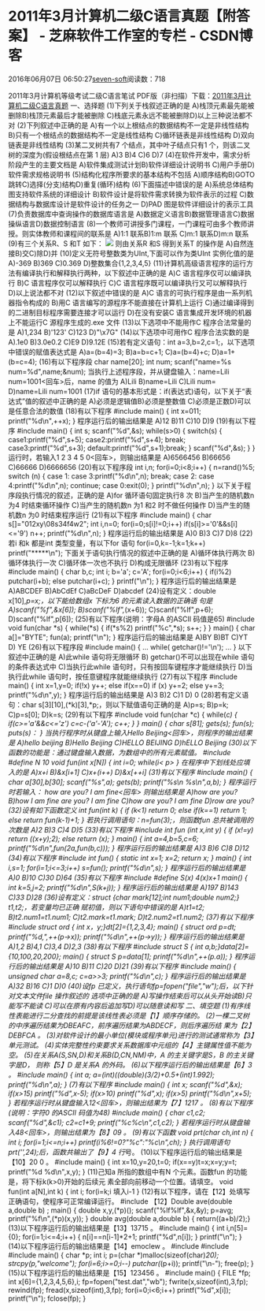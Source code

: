
# 2011年3月计算机二级C语言真题【附答案】 -  芝麻软件工作室的专栏 - CSDN博客


2016年06月07日 06:50:27[seven-soft](https://me.csdn.net/softn)阅读数：718


2011年3月计算机等级考试二级C语言笔试
PDF版（非扫描）下载：[2011年3月计算机二级C语言真题](http://c.biancheng.net/cpp/uploads/soft/120206/1_1745275241.pdf)
一、选择题
(1)下列关于栈叙述正确的是
A)栈顶元素最先能被删除B)栈顶元素最后才能被删除
C)栈底元素永远不能被删除D)以上三种说法都不对
(2)下列叙述中正确的是
A)有一个以上根结点的数据结构不一定是非线性结构
B)只有一个根结点的数据结构不一定是线性结构
C)循环链表是非线性结构
D)双向链表是非线性结构
(3)某二叉树共有7 个结点，其中叶子结点只有1 个，则该二叉树的深度为(假设根结点在第
1 层)
A)3 B)4 C)6 D)7
(4)在软件开发中，需求分析阶段产生的主要文档是
A)软件集成测试计划B)软件详细设计说明书
C)用户手册D)软件需求规格说明书
(5)结构化程序所要求的基本结构不包括
A)顺序结构B)GOTO 跳转C)选择(分支)结构D)重复(循环)结构
(6)下面描述中错误的是
A)系统总体结构图支持软件系统的详细设计
B)软件设计是将软件需求转换为软件表示的过程
C)数据结构与数据库设计是软件设计的任务之一
D)PAD 图是软件详细设计的表示工具
(7)负责数据库中查询操作的数据库语言是
A)数据定义语言B)数据管理语言C)数据操纵语言D)数据控制语言
(8)一个教师可讲授多门课程，一门课程可由多个教师讲授。则实体教师和课程间的联系是
A)1:1 联系B)1:m 联系
C)m:1 联系D)m:n 联系
(9)有三个关系R、S 和T 如下：
![](http://c.biancheng.net/cpp/uploads/allimg/120206/1-1202061J20O14.jpg)
则由关系R 和S 得到关系T 的操作是
A)自然连接B)交C)除D)并
(10)定义无符号整数类为UInt,下面可以作为类UInt 实例化值的是
A)-369 B)369 C)0.369 D)整数集合{1,2,3,4,5}
(11)计算机高级语言程序的运行方法有编译执行和解释执行两种，以下叙述中正确的是
A)C 语言程序仅可以编译执行
B)C 语言程序仅可以解释执行
C)C 语言程序既可以编译执行又可以解释执行
D)以上说法都不对
(12)以下叙述中错误的是
A)C 语言的可执行程序是由一系列机器指令构成的
B)用C 语言编写的源程序不能直接在计算机上运行
C)通过编译得到的二进制目标程序需要连接才可以运行
D)在没有安装C 语言集成开发环境的机器上不能运行C 源程序生成的.exe 文件
(13)以下选项中不能用作C 程序合法常量的是
A)1,234 B)'123'
C)123 D)"\x7G"
(14)以下选项中可用作C 程序合法实数的是
A).1e0 B)3.0e0.2
C)E9 D)9.12E
(15)若有定义语句：int a=3,b=2,c=1;，以下选项中错误的赋值表达式是
A)a=(b=4)=3; B)a=b=c+1;
C)a=(b=4)+c; D)a=1+(b=c=4);
(16)有以下程序段
char name[20];
int num;
scanf("name=%s num=%d",name;&num);
当执行上述程序段，并从键盘输入：name=Lili num=1001<回车>后，name 的值为
A)Lili
B)name=Lili
C)Lili num=
D)name=Lili num=1001
(17)if 语句的基本形式是：if(表达式)语句，以下关于“表达式”值的叙述中正确的是
A)必须是逻辑值B)必须是整数值
C)必须是正数D)可以是任意合法的数值
(18)有以下程序
\#include
main()
{ int x=011;
printf("%d\n",++x);
}
程序运行后的输出结果是
A)12 B)11 C)10 D)9
(19)有以下程序
\#include
main()
{ int s;
scanf("%d",&s);
while(s>0)
{ switch(s)
{ case1:printf("%d",s+5);
case2:printf("%d",s+4); break;
case3:printf("%d",s+3);
default:printf("%d",s+1);break;
}
scanf("%d",&s);
}
}
运行时，若输入1 2 3 4 5 0<回车>，则输出结果是
A)6566456 B)66656 C)66666 D)6666656
(20)有以下程序段
int i,n;
for(i=0;i<8;i++)
{ n=rand()%5;
switch (n)
{ case 1:
case 3:printf("%d\n",n); break;
case 2:
case 4:printf("%d\n",n); continue;
case 0:exit(0);
}
printf("%d\n",n);
}
以下关于程序段执行情况的叙述，正确的是
A)for 循环语句固定执行8 次
B)当产生的随机数n 为4 时结束循环操作
C)当产生的随机数n 为1 和2 时不做任何操作
D)当产生的随机数n 为0 时结束程序运行
(21)有以下程序
\#include
main()
{ char s[]="012xy\08s34f4w2";
int i,n=0;
for(i=0;s[i]!=0;i++)
if(s[i]>='0'&&s[i]<='9') n++;
printf("%d\n",n);
}
程序运行后的输出结果是
A)0 B)3 C)7 D)8
(22)若i 和k 都是int 类型变量，有以下for 语句
for(i=0,k=-1;k=1;k++) printf("*****\n");
下面关于语句执行情况的叙述中正确的是
A)循环体执行两次
B)循环体执行一次
C)循环体一次也不执行
D)构成无限循环
(23)有以下程序
\#include
main()
{ char b,c; int i;
b='a'; c='A';
for(i=0;i<6;i++)
{ if(i%2) putchar(i+b);
else putchar(i+c);
} printf("\n");
}
程序运行后的输出结果是
A)ABCDEF B)AbCdEf C)aBcDeF D)abcdef
(24)设有定义：double x[10],*p=x;，以下能给数组x 下标为6 的元素读入数据的正确语
句是
A)scanf("%f",&x[6]); B)scanf("%lf",*(x+6));
C)scanf("%lf",p+6); D)scanf("%lf",p[6]);
(25)有以下程序(说明：字母A 的ASCII 码值是65)
\#include
void fun(char *s)
{ while(*s)
{ if(*s%2) printf("%c",*s);
s++;
}
}
main()
{ char a[]="BYTE";
fun(a); printf("\n");
}
程序运行后的输出结果是
A)BY B)BT C)YT D) YE
(26)有以下程序段
\#include
main()
{ …
while( getchar()!='\n');
…
}
以下叙述中正确的是
A)此while 语句将无限循环
B) getchar()不可以出现在while 语句的条件表达式中
C)当执行此while 语句时，只有按回车键程序才能继续执行
D)当执行此while 语句时，按任意键程序就能继续执行
(27)有以下程序
\#include
main()
{ int x=1,y=0;
if(!x) y++;
else if(x==0)
if (x) y+=2;
else y+=3;
printf("%d\n",y);
}
程序运行后的输出结果是
A)3 B)2 C)1 D) 0
(28)若有定义语句：char s[3][10],(*k)[3],*p;，则以下赋值语句正确的是
A)p=s; B)p=k; C)p=s[0]; D)k=s;
(29)有以下程序
\#include
void fun(char *c)
{ while(*c)
{ if(*c>='a'&&*c<='z') *c=*c-('a'-'A');
c++;
}
}
main()
{ char s[81];
gets(s); fun(s); puts(s)：
}
当执行程序时从键盘上输入Hello Beijing<回车>，则程序的输出结果是
A)hello beijing B)Hello Beijing C)HELLO BEIJING D)hELLO Beijing
(30)以下函数的功能是：通过键盘输入数据，为数组中的所有元素赋值。
\#include
\#define N 10
void fun(int x[N])
{ int i=0;
while(i< p>
}
在程序中下划线处应填入的是
A)x+i B)&x[i+1]
C)x+(i++) D)&x[++i]
(31)有以下程序
\#include
main()
{ char a[30],b[30];
scanf("%s",a);
gets(b);
printf("%s\n %s\n",a,b);
}
程序运行时若输入：
how are you? I am fine<回车>
则输出结果是
A)how are you? B)how
I am fine are you? I am fine
C)how are you? I am fine D)row are you?
(32)设有如下函数定义
int fun(int k)
{ if (k<1) return 0;
else if(k==1) return 1;
else return fun(k-1)+1;
}
若执行调用语句：n=fun(3);，则函数fun 总共被调用的次数是
A)2 B)3 C)4 D)5
(33)有以下程序
\#include
int fun (int x,int y)
{ if (x!=y) return ((x+y);2);
else return (x);
}
main()
{ int a=4,b=5,c=6;
printf("%d\n",fun(2*a,fun(b,c)));
}
程序运行后的输出结果是
A)3 B)6 C)8 D)12
(34)有以下程序
\#include
int fun()
{ static int x=1;
x*=2;
return x;
}
main()
{ int i,s=1;
for(i=1;i<=3;i++) s*=fun();
printf("%d\n",s);
}
程序运行后的输出结果是
A)0 B)10 C)30 D)64
(35)有以下程序
\#include
\#define S(x) 4*(x)*x+1
main()
{ int k=5,j=2;
printf("%d\n",S(k+j));
}
程序运行后的输出结果是
A)197 B)143 C)33 D)28
(36)设有定义：struct {char mark[12];int num1;double num2;} t1,t2;，若变量均已正确
赋初值，则以下语句中错误的是
A)t1=t2; B)t2.num1=t1.num1;
C)t2.mark=t1.mark; D)t2.num2=t1.num2;
(37)有以下程序
\#include
struct ord
{ int x，y;}dt[2]={1,2,3,4};
main()
{
struct ord *p=dt;
printf("%d,",++(p->x)); printf("%d\n",++(p->y));
}
程序运行后的输出结果是
A)1,2 B)4,1 C)3,4 D)2,3
(38)有以下程序
\#include
struct S
{ int a,b;}data[2]={10,100,20,200};
main()
{ struct S p=data[1];
printf("%d\n",++(p.a));
}
程序运行后的输出结果是
A)10 B)11 C)20 D)21
(39)有以下程序
\#include
main()
{ unsigned char a=8,c;
c=a>>3;
printf("%d\n",c);
}
程序运行后的输出结果是
A)32 B)16 C)1 D)0
(40)设fp 已定义，执行语句fp=fopen("file","w");后，以下针对文本文件file 操作叙述的
选项中正确的是
A)写操作结束后可以从头开始读B)只能写不能读
C)可以在原有内容后追加写D)可以随意读和写
二、填空题
(1)有序线性表能进行二分查找的前提是该线性表必须是【1】顺序存储的。
(2)一棵二叉树的中序遍历结果为DBEAFC，前序遍历结果为ABDECF，则后序遍历结
果为【2】DEBFCA 。
(3)对软件设计的最小单位(模块或程序单元)进行的测试通常称为【3】单元测试。
(4)实体完整性约束要求关系数据库中元组的【4】主键属性值不能为空。
(5)在关系A(S,SN,D)和关系B(D,CN,NM)中，A 的主关键字是S，B 的主关键字是D，
则称【5】D 是关系A 的外码。
(6)以下程序运行后的输出结果是【6】3 。
\#include
main()
{ int a;
a=(int)((double)(3/2)+0.5+(int)1.99*2);
printf("%d\n",a);
}
(7)有以下程序
\#include
main()
{ int x;
scanf("%d",&x);
if(x>15) printf("%d",x-5);
if(x>10) printf("%d",x);
if(x>5) printf("%d\n",x+5);
}
若程序运行时从键盘输入12<回车>，则输出结果为【7】1217 。
(8)有以下程序(说明：字符0 的ASCII 码值为48)
\#include
main()
{ char c1,c2;
scanf("%d",&c1);
c2=c1+9;
printf("%c%c\n",c1,c2);
}
若程序运行时从键盘输入48<回车>，则输出结果为【8】09 。
(9)有以下函数
void prt(char ch,int n)
{ int i;
for(i=1;i<=n;i++)
printf(i%6!=0?"%c":"%c\n",ch);
}
执行调用语句prt('*',24);后，函数共输出了【9】4 行*号。
(10)以下程序运行后的输出结果是【10】20 0 。
\#include
main()
{ int x=10,y=20,t=0;
if(x==y)t=x;x=y;y=t;
printf("%d %d\n",x,y);
}
(11)己知a 所指的数组中有N 个元素。函数fun 的功能是，将下标k(k>0)开始的后续元
素全部向前移动一个位置。请填空。
void fun(int a[N],int k)
{ int i;
for(i=k;i 填入i-1
}
(12)有以下程序，请在【12】处填写正确语句，使程序可正常编译运行。
\#include
【12】Double ave(double a,double b) ;
main()
{ double x,y,(*p)();
scanf("%lf%lf",&x,&y);
p=avg;
printf("%f\n",(*p)(x,y));
}
double avg(double a,double b)
{ return((a+b)/2);}
(13)以下程序运行后的输出结果是【13】13715 。
\#include
main()
{ int i,n[5]={0};
for(i=1;i<=4;i++)
{ n[i]==n[i-1]*2+1; printf("%d",n[i]); }
printf("\n");
}
(14)以下程序运行后的输出结果是【14】emoclew 。
\#include
\#include
\#include
main()
{ char *p; int i;
p=(char *)malloc(sizeof(char)*20);
strcpy(p,"welcome");
for(i=6;i>=0;i--) putchar(*(p+i));
printf("\n-"); free(p);
}
(15)以下程序运行后的输出结果是【15】123456 。
\#include
main()
{ FILE *fp; int x[6]={1,2,3,4,5,6},i;
fp=fopen("test.dat","wb");
fwrite(x,sizeof(int),3,fp);
rewind(fp);
fread(x,sizeof(int),3,fp);
for(i=0;i<6;i++) printf("%d",x[i]);
printf("\n");
fclose(fp);
}

